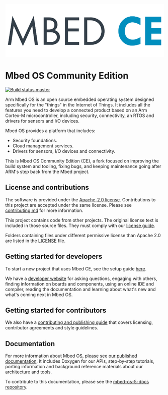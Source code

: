 [![Mbed OS][mbed-os-logo]][mbed-os-link]
# Mbed OS Community Edition

[![Build status master][mbed-master-svg]][mbed-master]

[mbed-os-logo]: logo.png
[mbed-os-link]: https://www.mbed.com/en/platform/mbed-os/
[mbed-master]: https://github.com/multiplemonomials/mbed-os/actions/workflows/basic_checks.yml
[mbed-master-svg]: https://github.com/multiplemonomials/mbed-os/actions/workflows/basic_checks.yml/badge.svg

Arm Mbed OS is an open source embedded operating system designed specifically for the "things" in the Internet of Things. It includes all the features you need to develop a connected product based on an Arm Cortex-M microcontroller, including security, connectivity, an RTOS and drivers for sensors and I/O devices.

Mbed OS provides a platform that includes:

- Security foundations.
- Cloud management services.
- Drivers for sensors, I/O devices and connectivity.

This is Mbed OS Community Edition (CE), a fork focused on improving the build system and tooling, fixing bugs, and keeping maintenance going after ARM's step back from the Mbed project.

## License and contributions

The software is provided under the [Apache-2.0 license](LICENSE-apache-2.0.txt). Contributions to this project are accepted under the same license. Please see [contributing.md](CONTRIBUTING.md) for more information.

This project contains code from other projects. The original license text is included in those source files. They must comply with our [license guide](https://os.mbed.com/docs/mbed-os/latest/contributing/license.html).

Folders containing files under different permissive license than Apache 2.0 are listed in the [LICENSE](LICENSE.md) file.

## Getting started for developers

To start a new project that uses Mbed CE, see the setup guide [here](https://github.com/mbed-ce/mbed-os/wiki/New-Project-Setup-Guide).

We have a [developer website](https://os.mbed.com) for asking questions, engaging with others, finding information on boards and components, using an online IDE and compiler, reading the documentation and learning about what's new and what's coming next in Mbed OS.

## Getting started for contributors

We also have a [contributing and publishing guide](https://os.mbed.com/contributing/) that covers licensing, contributor agreements and style guidelines.

## Documentation

For more information about Mbed OS, please see [our published documentation](https://os.mbed.com/docs/latest). It includes Doxygen for our APIs, step-by-step tutorials, porting information and background reference materials about our architecture and tools.

To contribute to this documentation, please see the [mbed-os-5-docs repository](https://github.com/ARMmbed/mbed-os-5-docs).

